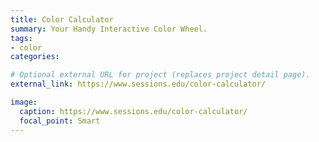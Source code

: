```yaml
---
title: Color Calculator
summary: Your Handy Interactive Color Wheel.
tags:
- color
categories: 

# Optional external URL for project (replaces project detail page).
external_link: https://www.sessions.edu/color-calculator/

image:
  caption: https://www.sessions.edu/color-calculator/
  focal_point: Smart
---
```

